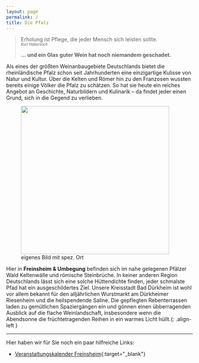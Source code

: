 ```yaml
---
layout: page
permalink: /
title: Die Pfalz
---
```


> Erholung ist Pflege, die jeder Mensch sich leisten sollte.\
> <sup><sub>*Kurt Haberstich*</sub></sup>
> 
> **... und ein Glas guter Wein hat noch niemandem geschadet.**

Als eines der größten Weinanbaugebiete Deutschlands bietet die rheinländische Pfalz schon seit Jahrhunderten eine einzigartige Kulisse von Natur und Kultur. Über die Kelten und Römer hin zu den Franzosen wussten bereits einige Völker die Pfalz zu schätzen. So hat sie heute ein reiches Angebot an Geschichte, Naturbildern und Kulinarik – da findet jeder einen Grund, sich in die Gegend zu verlieben.

<figure class="align-right img-fit">
  <img class="img-fit" src="https://pfalz-shop.de/media/image/4b/f0/c0/Pfalz-Shop-Hintergrundbild.png" style="width:400px;">
  <figcaption>eigenes Bild mit spez. Ort</figcaption>
</figure>
<div class="img-pad"></div>

Hier in **Freinsheim & Umbegung** befinden sich im nahe gelegenen Pfälzer Wald Keltenwälle und römische Steinbrüche. In keiner anderen Region Deutschlands lässt sich eine solche Hüttendichte finden, jeder schmalste Pfad hat ein ausgeschildertes Ziel. Unsere Kreisstadt Bad Dürkheim ist wohl vor allem bekannt für den alljährlichen Wurstmarkt am Dürkheimer Riesenheim und die heilspendende Saline. Die gepflegten Rebenterrassen laden zu gemütlichen Spaziergängen ein und gönnen einen übberragenden Ausblick auf die flache Weinlandschaft, insbesondere wenn die Abendsonne die früchtetragenden Reihen in ein warmes Licht hüllt.{: .align-left }

***

Hier haben wir für Sie noch ein paar hilfreiche Links:
- [Veranstaltungskalender Freinsheim](https://www.urlaubsregion-freinsheim.de/de/erleben-sie-die-urlaubsregion-freinsheim/veranstaltungen){:target="_blank"}
